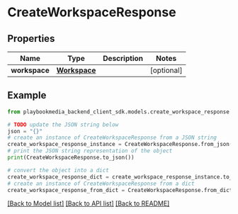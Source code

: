 # CreateWorkspaceResponse


## Properties

Name | Type | Description | Notes
------------ | ------------- | ------------- | -------------
**workspace** | [**Workspace**](Workspace.md) |  | [optional] 

## Example

```python
from playbookmedia_backend_client_sdk.models.create_workspace_response import CreateWorkspaceResponse

# TODO update the JSON string below
json = "{}"
# create an instance of CreateWorkspaceResponse from a JSON string
create_workspace_response_instance = CreateWorkspaceResponse.from_json(json)
# print the JSON string representation of the object
print(CreateWorkspaceResponse.to_json())

# convert the object into a dict
create_workspace_response_dict = create_workspace_response_instance.to_dict()
# create an instance of CreateWorkspaceResponse from a dict
create_workspace_response_from_dict = CreateWorkspaceResponse.from_dict(create_workspace_response_dict)
```
[[Back to Model list]](../README.md#documentation-for-models) [[Back to API list]](../README.md#documentation-for-api-endpoints) [[Back to README]](../README.md)


